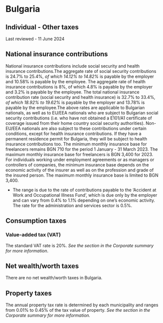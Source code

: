 # Bulgaria
## Individual - Other taxes
Last reviewed - 11 June 2024
## National insurance contributions
National insurance contributions include social security and health insurance contributions.The aggregate rate of social security contributions is 24.7% to 25.4%*, of which 14.12% to 14.82%* is payable by the employer and 10.58% is payable by the employee. The aggregate rate of health insurance contributions is 8%, of which 4.8% is payable by the employer and 3.2% is payable by the employee. The total national insurance contribution rate (social security and health insurance) is 32.7% to 33.4%*, of which 18.92% to 19.62%* is payable by the employer and 13.78% is payable by the employee.The above rates are applicable to Bulgarian nationals, as well as to EU/EEA nationals who are subject to Bulgarian social security contributions (i.e. who have not obtained a E101/A1 certificate of coverage issued from their home country social security authorities). Non-EU/EEA nationals are also subject to these contributions under certain conditions, except for health insurance contributions. If they have a permanent residence permit for Bulgaria, they will be subject to health insurance contributions too.
The minimum monthly insurance base for freelancers remains BGN 710 for the period 1 January - 31 March 2023. The maximum monthly insurance base for freelancers is BGN 3,400 for 2023. 
For individuals working under employment agreements or as managers or controllers of companies, the minimum insurance base depends on the economic activity of the insurer as well as on the profession and grade of the insured person. The maximum monthly insurance base is limited to BGN 3,400.
* The range is due to the rate of contributions payable to the ‘Accident at Work and Occupational Illness Fund’, which is due only by the employer and can vary from 0.4% to 1.1% depending on one’s economic activity. The rate for the administration and services sector is 0.5%.
## Consumption taxes
### Value-added tax (VAT)
The standard VAT rate is 20%. _See the section in the Corporate summary for more information_.
## Net wealth/worth taxes
There are no net wealth/worth taxes in Bulgaria.
## Property taxes
The annual property tax rate is determined by each municipality and ranges from 0.01% to 0.45% of the tax value of property. _See the section in the Corporate summary for more information._
